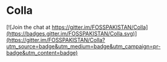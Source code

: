 
# Colla

[![Join the chat at https://gitter.im/FOSSPAKISTAN/Colla](https://badges.gitter.im/FOSSPAKISTAN/Colla.svg)](https://gitter.im/FOSSPAKISTAN/Colla?utm_source=badge&utm_medium=badge&utm_campaign=pr-badge&utm_content=badge)
